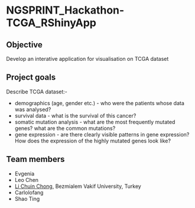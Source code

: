 # NGSPRINT_Hackathon-TCGA_RShinyApp

## Objective
Develop an interative application for visualisation on TCGA dataset

## Project goals
Describe TCGA dataset:-
* demographics (age, gender etc.) - who were the patients whose data was analysed? 
* survival data - what is the survival of this cancer?
* somatic mutation analysis - what are the most frequently mutated genes? what are the common mutations?
* gene expression - are there clearly visible patterns in gene expression? How does the expression of the highly mutated genes look like?

## Team members
* Evgenia 
* Leo Chen
* [Li Chuin Chong](https://www.linkedin.com/in/lichuinchong/), Bezmialem Vakif University, Turkey
* Carlolofang
* Shao Ting 
